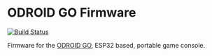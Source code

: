 # ODROID GO Firmware

[![Build Status](https://travis-ci.org/guglielmino/odroid-go-firmware.svg?branch=master)](https://travis-ci.org/guglielmino/odroid-go-firmware)

Firmware for the [ODROID GO](https://www.hardkernel.com/main/products/prdt_info.php?g_code=G152875062626), ESP32 based, portable game console.




